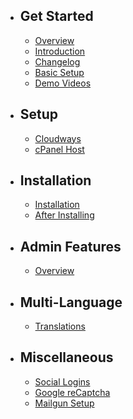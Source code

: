 - ## Get Started
    - [Overview](/{{version}}/overview)
    - [Introduction](/{{version}}/introduction)
    - [Changelog](/{{version}}/changelog)
    - [Basic Setup](/{{version}}/basic-setup)
    - [Demo Videos](/{{version}}/demo-videos)
- ## Setup
    - [Cloudways](/{{version}}/setup/cloudways)
    - [cPanel Host](/{{version}}/setup/cpanel)
- ## Installation
    - [Installation](/{{version}}/installation/overview)
    - [After Installing](/{{version}}/installation/after-installing)
- ## Admin Features
    - [Overview](/{{version}}/admin/overview)
- ## Multi-Language
    - [Translations](https://github.com/LaraPass/Translations)
- ## Miscellaneous
    - [Social Logins](/{{version}}/misc/social-logins)
    - [Google reCaptcha](/{{version}}/misc/recaptcha)
    - [Mailgun Setup](/{{version}}/misc/mailgun)
